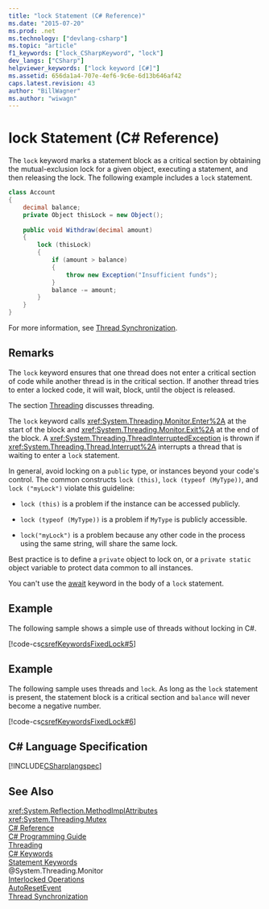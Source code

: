 ```yaml
---
title: "lock Statement (C# Reference)"
ms.date: "2015-07-20"
ms.prod: .net
ms.technology: ["devlang-csharp"]
ms.topic: "article"
f1_keywords: ["lock_CSharpKeyword", "lock"]
dev_langs: ["CSharp"]
helpviewer_keywords: ["lock keyword [C#]"]
ms.assetid: 656da1a4-707e-4ef6-9c6e-6d13b646af42
caps.latest.revision: 43
author: "BillWagner"
ms.author: "wiwagn"
---
```

# lock Statement (C# Reference)
The `lock` keyword marks a statement block as a critical section by obtaining the mutual-exclusion lock for a given object, executing a statement, and then releasing the lock. The following example includes a `lock` statement.  
  
```csharp  
class Account  
{  
    decimal balance;  
    private Object thisLock = new Object();  
  
    public void Withdraw(decimal amount)  
    {  
        lock (thisLock)  
        {  
            if (amount > balance)  
            {  
                throw new Exception("Insufficient funds");  
            }  
            balance -= amount;  
        }  
    }  
}  
```  
  
 For more information, see [Thread Synchronization](http://msdn.microsoft.com/library/413e1f28-a2c5-4eec-8338-aa43e7982ff4).  
  
## Remarks  
 The `lock` keyword ensures that one thread does not enter a critical section of code while another thread is in the critical section. If another thread tries to enter a locked code, it will wait, block, until the object is released.  
  
 The section [Threading](http://msdn.microsoft.com/library/552f6c68-dbdb-4327-ae36-32cf9063d88c) discusses threading.  
  
 The `lock` keyword calls <xref:System.Threading.Monitor.Enter%2A> at the start of the block and <xref:System.Threading.Monitor.Exit%2A> at the end of the block. A <xref:System.Threading.ThreadInterruptedException> is thrown if <xref:System.Threading.Thread.Interrupt%2A> interrupts a thread that is waiting to enter a `lock` statement.  
  
 In general, avoid locking on a `public` type, or instances beyond your code's control. The common constructs `lock (this)`, `lock (typeof (MyType))`, and `lock ("myLock")` violate this guideline:  
  
-   `lock (this)` is a problem if the instance can be accessed publicly.  
  
-   `lock (typeof (MyType))` is a problem if `MyType` is publicly accessible.  
  
-   `lock("myLock")` is a problem because any other code in the process using the same string, will share the same lock.  
  
 Best practice is to define a `private` object to lock on, or a `private static` object variable to protect data common to all instances.  
  
 You can't use the [await](../../../csharp/language-reference/keywords/await.md) keyword in the body of a `lock` statement.  
  
## Example  
 The following sample shows a simple use of threads without locking in C#.  
  
 [!code-cs[csrefKeywordsFixedLock#5](../../../csharp/language-reference/keywords/codesnippet/CSharp/lock-statement_1.cs)]  
  
## Example  
 The following sample uses threads and `lock`. As long as the `lock` statement is present, the statement block is a critical section and `balance` will never become a negative number.  
  
 [!code-cs[csrefKeywordsFixedLock#6](../../../csharp/language-reference/keywords/codesnippet/CSharp/lock-statement_2.cs)]  
  
## C# Language Specification  
 [!INCLUDE[CSharplangspec](~/includes/csharplangspec-md.md)]  
  
## See Also  
 <xref:System.Reflection.MethodImplAttributes>   
 <xref:System.Threading.Mutex>   
 [C# Reference](../../../csharp/language-reference/index.md)   
 [C# Programming Guide](../../../csharp/programming-guide/index.md)   
 [Threading](http://msdn.microsoft.com/library/552f6c68-dbdb-4327-ae36-32cf9063d88c)   
 [C# Keywords](../../../csharp/language-reference/keywords/index.md)   
 [Statement Keywords](../../../csharp/language-reference/keywords/statement-keywords.md)   
 @System.Threading.Monitor   
 [Interlocked Operations](../../../standard/threading/interlocked-operations.md)   
 [AutoResetEvent](../../../standard/threading/autoresetevent.md)   
 [Thread Synchronization](http://msdn.microsoft.com/library/413e1f28-a2c5-4eec-8338-aa43e7982ff4)
